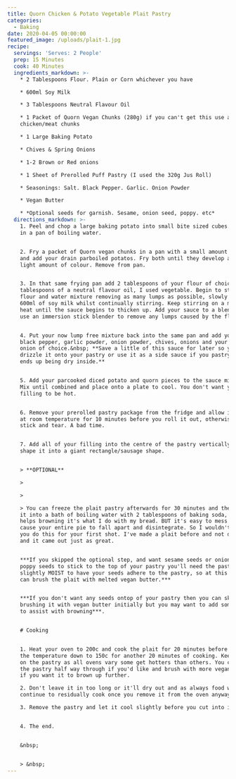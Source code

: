 ```yaml
---
title: Quorn Chicken & Potato Vegetable Plait Pastry
categories:
  - Baking
date: 2020-04-05 00:00:00
featured_image: /uploads/plait-1.jpg
recipe:
  servings: 'Serves: 2 People'
  prep: 15 Minutes
  cook: 40 Minutes
  ingredients_markdown: >-
    * 2 Tablespoons Flour. Plain or Corn whichever you have

    * 600ml Soy Milk

    * 3 Tablespoons Neutral Flavour Oil

    * 1 Packet of Quorn Vegan Chunks (280g) if you can't get this use any vegan
    chicken/meat chunks

    * 1 Large Baking Potato

    * Chives & Spring Onions

    * 1-2 Brown or Red onions

    * 1 Sheet of Prerolled Puff Pastry (I used the 320g Jus Roll)

    * Seasonings: Salt. Black Pepper. Garlic. Onion Powder

    * Vegan Butter

    * *Optional seeds for garnish. Sesame, onion seed, poppy. etc*
  directions_markdown: >-
    1. Peel and chop a large baking potato into small bite sized cubes. Parboil
    in a pan of boiling water.


    2. Fry a packet of Quorn vegan chunks in a pan with a small amount of oil
    and add your drain parboiled potatos. Fry both until they develop a very
    light amount of colour. Remove from pan.


    3. In that same frying pan add 2 tablespoons of your flour of choice, 3
    tablespoons of a neutral flavour oil, I used vegetable. Begin to stir the
    flour and water mixture removing as many lumps as possible, slowly add in
    600ml of soy milk whilst continually stirring. Keep stirring on a medium
    heat until the sauce begins to thicken up. Add your sauce to a blender or
    use an immersion stick blender to remove any lumps caused by the flour.


    4. Put your now lump free mixture back into the same pan and add your salt,
    black pepper, garlic powder, onion powder, chives, onions and your regular
    onion of choice.&nbsp; **Save a little of this sauce for later so you can
    drizzle it onto your pastry or use it as a side sauce if you pastry filling
    ends up being dry inside.**


    5. Add your parcooked diced potato and quorn pieces to the sauce mixture.
    Mix until combined and place onto a plate to cool. You don't want your
    filling to be hot.


    6. Remove your prerolled pastry package from the fridge and allow it to sit
    at room temperature for 10 minutes before you roll it out, otherwise it'll
    stick and tear. A bad time.


    7. Add all of your filling into the centre of the pastry vertically and
    shape it into a giant rectangle/sausage shape.


    > **OPTIONAL**

    >

    >

    > You can freeze the plait pastry afterwards for 30 minutes and then place
    it into a bath of boiling water with 2 tablespoons of baking soda, this
    helps browning it's what I do with my bread. BUT it's easy to mess up and
    cause your entire pie to fall apart and disintegrate. So I wouldn't advise
    you do this for your first shot. I've made a plait before and not done this
    and it came out just as great.


    ***If you skipped the optional step, and want sesame seeds or onion seeds or
    poppy seeds to stick to the top of your pastry you'll need the pastry to be
    slightly MOIST to have your seeds adhere to the pastry, so at this point you
    can brush the plait with melted vegan butter.***


    ***If you don't want any seeds ontop of your pastry then you can skip
    brushing it with vegan butter initially but you may want to add some mid way
    to assist with browning***.


    # Cooking


    1. Heat your oven to 200c and cook the plait for 20 minutes before dropping
    the temperature down to 150c for another 20 minutes of cooking. Keep an eye
    on the pastry as all ovens vary some get hotters than others. You can remove
    the pastry half way through if you'd like and brush with more vegan butter
    if you want it to brown up further.

    2. Don't leave it in too long or it'll dry out and as always food will
    continue to residually cook once you remove it from the oven anyway.

    3. Remove the pastry and let it cool slightly before you cut into it.


    4. The end.


    &nbsp;


    > &nbsp;
---
```



